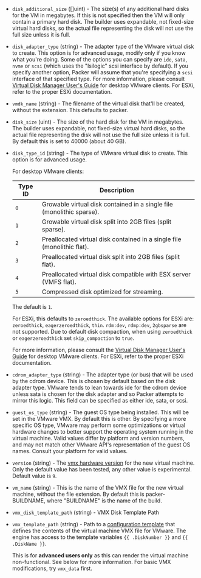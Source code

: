 <!-- Code generated from the comments of the Config struct in builder/vmware/iso/config.go; DO NOT EDIT MANUALLY -->

-   `disk_additional_size` ([]uint) - The size(s) of any additional
    hard disks for the VM in megabytes. If this is not specified then the VM
    will only contain a primary hard disk. The builder uses expandable, not
    fixed-size virtual hard disks, so the actual file representing the disk will
    not use the full size unless it is full.
    
-   `disk_adapter_type` (string) - The adapter type of the VMware virtual disk to create. This option is
    for advanced usage, modify only if you know what you're doing. Some of
    the options you can specify are `ide`, `sata`, `nvme` or `scsi` (which
    uses the "lsilogic" scsi interface by default). If you specify another
    option, Packer will assume that you're specifying a `scsi` interface of
    that specified type. For more information, please consult [Virtual Disk
    Manager User's Guide](http://www.vmware.com/pdf/VirtualDiskManager.pdf)
    for desktop VMware clients. For ESXi, refer to the proper ESXi
    documentation.
    
-   `vmdk_name` (string) - The filename of the virtual disk that'll be created,
    without the extension. This defaults to packer.
    
-   `disk_size` (uint) - The size of the hard disk for the VM in megabytes.
    The builder uses expandable, not fixed-size virtual hard disks, so the
    actual file representing the disk will not use the full size unless it
    is full. By default this is set to 40000 (about 40 GB).
    
-   `disk_type_id` (string) - The type of VMware virtual disk to create. This
    option is for advanced usage.
    
      For desktop VMware clients:
    
      Type ID | Description
      ------- | ---
      `0`     | Growable virtual disk contained in a single file (monolithic sparse).
      `1`     | Growable virtual disk split into 2GB files (split sparse).
      `2`     | Preallocated virtual disk contained in a single file (monolithic flat).
      `3`     | Preallocated virtual disk split into 2GB files (split flat).
      `4`     | Preallocated virtual disk compatible with ESX server (VMFS flat).
      `5`     | Compressed disk optimized for streaming.
    
      The default is `1`.
    
      For ESXi, this defaults to `zeroedthick`. The available options for ESXi
      are: `zeroedthick`, `eagerzeroedthick`, `thin`. `rdm:dev`, `rdmp:dev`,
      `2gbsparse` are not supported. Due to default disk compaction, when using
      `zeroedthick` or `eagerzeroedthick` set `skip_compaction` to `true`.
    
      For more information, please consult the [Virtual Disk Manager User's
      Guide](https://www.vmware.com/pdf/VirtualDiskManager.pdf) for desktop
      VMware clients. For ESXi, refer to the proper ESXi documentation.
    
-   `cdrom_adapter_type` (string) - The adapter type (or bus) that will be used
    by the cdrom device. This is chosen by default based on the disk adapter
    type. VMware tends to lean towards ide for the cdrom device unless
    sata is chosen for the disk adapter and so Packer attempts to mirror
    this logic. This field can be specified as either ide, sata, or scsi.
    
-   `guest_os_type` (string) - The guest OS type being installed. This will be
    set in the VMware VMX. By default this is other. By specifying a more
    specific OS type, VMware may perform some optimizations or virtual hardware
    changes to better support the operating system running in the
    virtual machine. Valid values differ by platform and version numbers, and may
    not match other VMware API's representation of the guest OS names. Consult your
    platform for valid values.
    
-   `version` (string) - The [vmx hardware
    version](http://kb.vmware.com/selfservice/microsites/search.do?language=en_US&cmd=displayKC&externalId=1003746)
    for the new virtual machine. Only the default value has been tested, any
    other value is experimental. Default value is `9`.
    
-   `vm_name` (string) - This is the name of the VMX file for the new virtual
    machine, without the file extension. By default this is packer-BUILDNAME,
    where "BUILDNAME" is the name of the build.
    
-   `vmx_disk_template_path` (string) - VMX Disk Template Path
-   `vmx_template_path` (string) - Path to a [configuration template](/docs/templates/engine.html) that
    defines the contents of the virtual machine VMX file for VMware. The
    engine has access to the template variables `{{ .DiskNumber }}` and
    `{{ .DiskName }}`.
    
    This is for **advanced users only** as this can render the virtual machine
    non-functional. See below for more information. For basic VMX
    modifications, try `vmx_data` first.
    